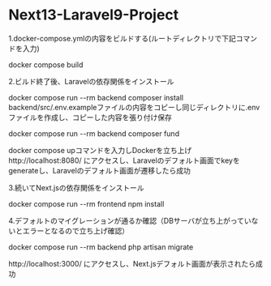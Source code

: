 # Next13-Laravel9-Project


1.docker-compose.ymlの内容をビルドする(ルートディレクトリで下記コマンドを入力)

docker compose build

2.ビルド終了後、Laravelの依存関係をインストール

docker compose run --rm backend composer install
backend/src/.env.exampleファイルの内容をコピーし同じディレクトリに.envファイルを作成し、コピーした内容を張り付け保存

docker compose run --rm backend composer fund

docker compose upコマンドを入力しDockerを立ち上げ
http://localhost:8080/ にアクセスし、Laravelのデフォルト画面でkeyをgenerateし、Laravelのデフォルト画面が遷移したら成功

3.続いてNext.jsの依存関係をインストール

docker compose run --rm frontend npm install

4.デフォルトのマイグレーションが通るか確認（DBサーバが立ち上がっていないとエラーとなるので立ち上げ確認）

docker compose run --rm backend php artisan migrate

http://localhost:3000/ にアクセスし、Next.jsデフォルト画面が表示されたら成功
